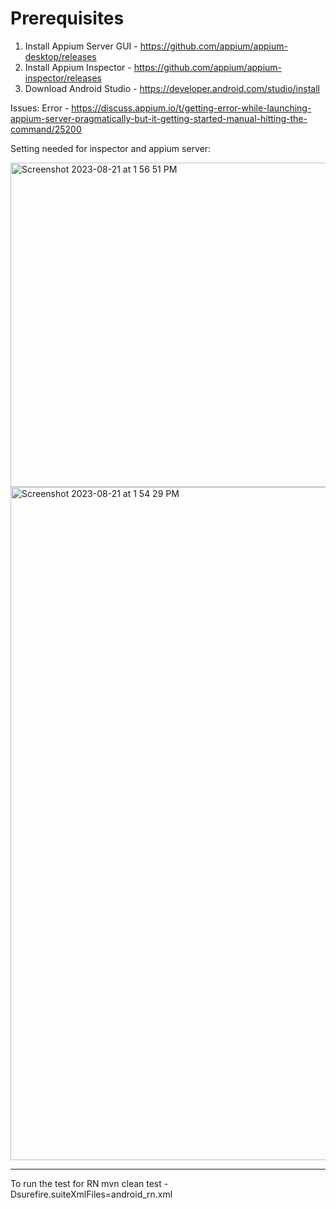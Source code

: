 # Prerequisites 

1. Install Appium Server GUI - https://github.com/appium/appium-desktop/releases
2. Install Appium Inspector - https://github.com/appium/appium-inspector/releases
3. Download Android Studio - https://developer.android.com/studio/install

Issues:
Error - https://discuss.appium.io/t/getting-error-while-launching-appium-server-pragmatically-but-it-getting-started-manual-hitting-the-command/25200

Setting needed for inspector and appium server:

<img width="519" alt="Screenshot 2023-08-21 at 1 56 51 PM" src="https://github.com/100mslive/mobile-automation/assets/52071017/156ff313-a1a3-491c-b469-e415332cb920">
<img width="1077" alt="Screenshot 2023-08-21 at 1 54 29 PM" src="https://github.com/100mslive/mobile-automation/assets/52071017/5a61280e-4ec9-4728-aa90-151e0710976f">

----
To run the test for RN
mvn clean test -Dsurefire.suiteXmlFiles=android_rn.xml
